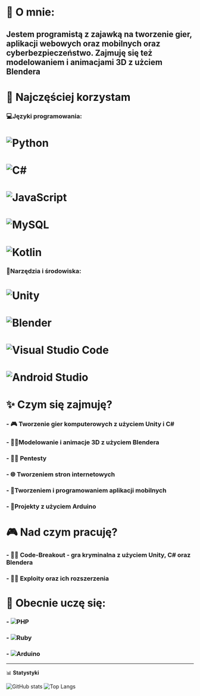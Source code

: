 # 👋 O mnie: 

## Jestem programistą z zajawką na tworzenie **gier, aplikacji webowych oraz mobilnych** oraz **cyberbezpieczeństwo**. Zajmuję się też **modelowaniem i animacjami 3D** z użciem **Blendera**

# 🔧 Najczęściej korzystam

### 💻Języki programowania:
# ![Python](https://img.shields.io/badge/-Python-3776AB?style=for-the-badge&logo=python&logoColor=yellow)
# ![C#](https://img.shields.io/badge/-CSharp-239120?style=for-the-badge&logo=c-sharp&logoColor=black)
# ![JavaScript](https://img.shields.io/badge/-JavaScript-F7DF1E?style=for-the-badge&logo=javascript&logoColor=black) 
# ![MySQL](https://img.shields.io/badge/-MySQL-4479A1?style=for-the-badge&logo=mysql&logoColor=orange)
# ![Kotlin](https://img.shields.io/badge/-Kotlin-0095D5?style=for-the-badge&logo=kotlin&logoColor=purple)

### 🔨Narzędzia i środowiska:
# ![Unity](https://img.shields.io/badge/-Unity-000000?style=for-the-badge&logo=unity&logoColor=white)
# ![Blender](https://img.shields.io/badge/-Blender-F5792A?style=for-the-badge&logo=blender&logoColor=white)
# ![Visual Studio Code](https://img.shields.io/badge/-Visual%20Studio%20Code-007ACC?style=for-the-badge&logo=visualstudiocode&logoColor=white)
# ![Android Studio](https://img.shields.io/badge/-Android%20Studio-3DDC84?style=for-the-badge&logo=android-studio&logoColor=blue)

# ✨ Czym się zajmuję?
### - 🎮 Tworzenie gier komputerowych z użyciem **Unity** i **C#**
### - 👨‍🎨Modelowanie i animacje 3D z użyciem **Blendera**
### - 👨‍💻 **Pentesty**
### - 🌐 Tworzeniem stron internetowych
### - 📲Tworzeniem i programowaniem aplikacji mobilnych
### - 🤖Projekty z użyciem **Arduino**

# 🎮 Nad czym pracuję?
### - 🕵️‍♂️ **Code-Breakout** - gra kryminalna z użyciem **Unity**, **C#** oraz **Blendera**
### - 👨‍💻 **Exploity** oraz ich rozszerzenia

# 🧠 Obecnie uczę się:
### - ![PHP](https://img.shields.io/badge/-PHP-777BB4?style=for-the-badge&logo=php&logoColor=white)
### - ![Ruby](https://img.shields.io/badge/-Ruby-CC342D?style=for-the-badge&logo=ruby&logoColor=white)
### - ![Arduino](https://img.shields.io/badge/-Arduino-00979D?style=for-the-badge&logo=arduino&logoColor=white)

---

📊 **Statystyki**

![GitHub stats](https://github-readme-stats.vercel.app/api?username=MiXelowy257&show_icons=true&theme=tokyonight)
![Top Langs](https://github-readme-stats.vercel.app/api/top-langs/?username=MiXelowy257&layout=compact&theme=tokyonight)
